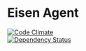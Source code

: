 # Eisen Agent
[![Code Climate](https://codeclimate.com/repos/56a7ac531371f90078005a32/badges/a5fcb76f83219331def7/gpa.svg)](https://codeclimate.com/repos/56a7ac531371f90078005a32/feed)  
[![Dependency Status](https://www.versioneye.com/user/projects/56a058922c2fab00250001bf/badge.svg?style=flat)](https://www.versioneye.com/user/projects/56a058922c2fab00250001bf)
